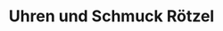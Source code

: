 ---
title: "Uhren und Schmuck Rötzel"
url: /gebhardshain/uhren-und-schmuck-roetzel/
shop: Schmuck
---